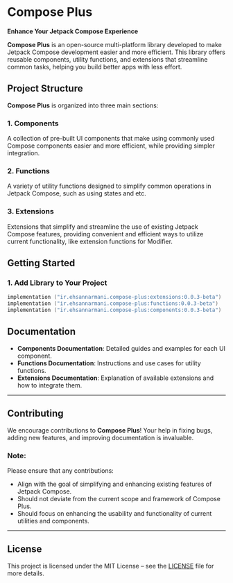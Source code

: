 
# **Compose Plus**
**Enhance Your Jetpack Compose Experience**

**Compose Plus** is an open-source multi-platform library developed to make Jetpack Compose development easier and more efficient. This library offers reusable components, utility functions, and extensions that streamline common tasks, helping you build better apps with less effort.

## **Project Structure**

**Compose Plus** is organized into three main sections:

### 1. **Components**
A collection of pre-built UI components that make using commonly used Compose components easier and more efficient, while providing simpler integration.

### 2. **Functions**
A variety of utility functions designed to simplify common operations in Jetpack Compose, such as using states and etc.

### 3. **Extensions**
Extensions that simplify and streamline the use of existing Jetpack Compose features, providing convenient and efficient ways to utilize current functionality, like extension functions for Modifier.


## **Getting Started**

### 1. **Add Library to Your Project**

```kotlin
implementation ("ir.ehsannarmani.compose-plus:extensions:0.0.3-beta")
implementation ("ir.ehsannarmani.compose-plus:functions:0.0.3-beta")
implementation ("ir.ehsannarmani.compose-plus:components:0.0.3-beta")
```

## **Documentation**

- **Components Documentation**: Detailed guides and examples for each UI component.
- **Functions Documentation**: Instructions and use cases for utility functions.
- **Extensions Documentation**: Explanation of available extensions and how to integrate them.

---

## **Contributing**

We encourage contributions to **Compose Plus**! Your help in fixing bugs, adding new features, and improving documentation is invaluable.

### **Note**:
Please ensure that any contributions:
- Align with the goal of simplifying and enhancing existing features of Jetpack Compose.
- Should not deviate from the current scope and framework of Compose Plus.
- Should focus on enhancing the usability and functionality of current utilities and components.

---

## **License**

This project is licensed under the MIT License – see the [LICENSE](https://github.com/ehsannarmani/compose-plus/blob/master/LICENSE) file for more details.
